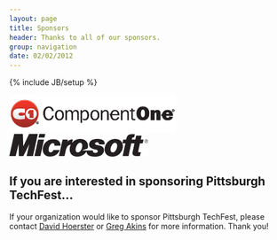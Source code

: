 ```yaml
---
layout: page
title: Sponsors
header: Thanks to all of our sponsors.
group: navigation
date: 02/02/2012
---
```

{% include JB/setup %}

<div class="sponsors sponsorspage clear">
  <a href="http://www.componentone.com/"><img src="/assets/themes/pghtechfest/images/componentone_logo_horizonal_black.png" alt="Component One" width="300" /></a>
  <a href="http://www.microsoft.com/"><img src="/assets/themes/pghtechfest/images/Microsoft_Logo_Web.png" alt="Microsoft" width="250" /></a>
</div>

## If you are interested in sponsoring Pittsburgh TechFest...

If your organization would like to sponsor Pittsburgh TechFest, please contact [David Hoerster](mailto:dhoerster@gmail.com)
or [Greg Akins](mailto:angrygreg@gmail.com) for more information. Thank you!
